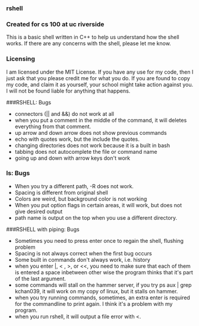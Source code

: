 ### rshell 

### Created for cs 100 at uc riverside

This is a basic shell written in C++ to help us understand how the shell works.
If there are any concerns with the shell, please let me know.

### Licensing
I am licensed under the MIT License. If you have any use for my code, then I just ask that you please credit me for what you do. If you are found to copy my code, and claim it as yourself, your school might take action against you. I will not be found liable for anything that happens.

###RSHELL: Bugs

* connectors (|| and &&) do not work at all
* when you put a comment in the middle of the command, it will deletes everything from that comment.
* up arrow and down arrow does not show previous commands
* echo with quotes work, but the include the quotes.
* changing directories does not work because it is a built in bash
* tabbing does not autocomplete the file or command name
* going up and down with arrow keys don't work 

### ls: Bugs

* When you try a different path, -R does not work.
* Spacing is different from original shell
* Colors are weird, but background color is not working
* When you put option flags in certain areas, it will work, but does not give desired output
* path name is output on the top when you use a different directory.


###RSHELL with piping: Bugs
* Sometimes you need to press enter once to regain the shell, flushing problem
* Spacing is not always correct when the first bug occurs
* Some built in commands don't always work, i.e. history
* when you enter |, < , >, or <<, you need to make sure that each of them is entered a space inbetween
other wise the program thinks that it's part of the last argument.
* some commands will stall on the hammer server, if you try ps aux | grep kchan039, it will work on my copy of linux, but it stalls on hammer.
* when you try running commands, sometimes, an extra enter is required for the commandline to print again. I think it's a problem with my program.
* when you run rshell, it will output a file error with <.

